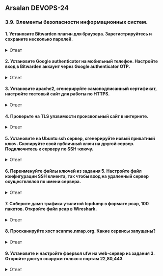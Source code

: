 ## Arsalan DEVOPS-24

### 3.9. Элементы безопасности информационных систем.

#### 1. Установите Bitwarden плагин для браузера. Зарегистрируйтесь и сохраните несколько паролей.

<details>
<summary>Ответ</summary>

![](dir39/3.9.1.png)
</details>

#### 2. Установите Google authenticator на мобильный телефон. Настройте вход в Bitwarden аккаунт через Google authenticator OTP.

<details>
<summary>Ответ</summary>

![](dir39/3.9.2.png)
</details>

#### 3. Установите apache2, сгенерируйте самоподписанный сертификат, настройте тестовый сайт для работы по HTTPS.
<details>
<summary>Ответ</summary>

`В место apache2 использовал nginx.`

![](dir39/3.9.3_1.png)
![](dir39/3.9.3_2.png)
![](dir39/3.9.3_3.png)

</details>

#### 4. Проверьте на TLS уязвимости произвольный сайт в интернете.

<details>
<summary>Ответ</summary>

`Проверял веб сервер сделаный с самоподписным сертификатом в задании №3.`

![](dir39/3.9.4_1.png)
![](dir39/3.9.4_2.png)
</details>

#### 5. Установите на Ubuntu ssh сервер, сгенерируйте новый приватный ключ. Скопируйте свой публичный ключ на другой сервер. Подключитесь к серверу по SSH-ключу.

<details>
<summary>Ответ</summary>

![](dir39/3.9.5.png)
</details>

#### 6. Переименуйте файлы ключей из задания 5. Настройте файл конфигурации SSH клиента, так чтобы вход на удаленный сервер осуществлялся по имени сервера.

<details>
<summary>Ответ</summary>

![](dir39/3.9.6.png)
</details>

#### 7. Соберите дамп трафика утилитой tcpdump в формате pcap, 100 пакетов. Откройте файл pcap в Wireshark.

<details>
<summary>Ответ</summary>

![](dir39/3.9.7.png)

</details>

#### 8. Просканируйте хост scanme.nmap.org. Какие сервисы запущены?

<details>
<summary>Ответ</summary>

`Запущены openssh, веб сервер на паче, nping - инструмент генерации сетевых пакетов, 
tcpwrapped означает, что полное рукопожатие TCP было завершено, но удаленный хост закрыл соединение, не получив никаких данных`

![](dir39/3.9.8.png)
</details>

#### 9. Установите и настройте фаервол ufw на web-сервер из задания 3. Откройте доступ снаружи только к портам 22,80,443

<details>
<summary>Ответ</summary>

![](dir39/3.9.9.png)
</details>